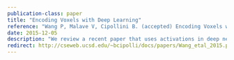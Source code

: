 ```yaml
---
publication-class: paper
title: "Encoding Voxels with Deep Learning"
reference: "Wang P, Malave V, Cipollini B. (accepted) Encoding Voxels with Deep Learning. Journal of Neuroscience."
date: 2015-12-05
description: "We review a recent paper that uses activations in deep neural networks to predict voxel activations during an object viewing task, discussing encoding, decoding, and future directions for both."
redirect: http://cseweb.ucsd.edu/~bcipolli/docs/papers/Wang_etal_2015.pdf
---
```


